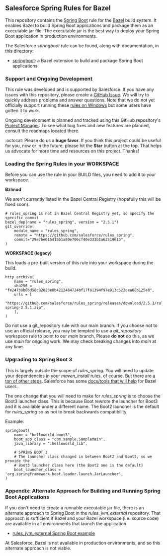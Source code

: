 ## Salesforce Spring Rules for Bazel

This repository contains the [Spring Boot](https://spring.io/guides/gs/spring-boot/) rule
  for the [Bazel](https://bazel.build/) build system.
It enables Bazel to build Spring Boot applications and package them as an executable jar file.
The executable jar is the best way to deploy your Spring Boot application in production environments.

The Salesforce *springboot* rule can be found, along with documentation, in this directory:
- [springboot](springboot): a Bazel extension to build and package Spring Boot applications

### Support and Ongoing Development

This rule was developed and is supported by Salesforce.
If you have any issues with this repository, please create a [GitHub Issue](https://github.com/salesforce/rules_spring/issues).
We will try to quickly address problems and answer questions.
Note that we do not yet officially support running these [rules on Windows](https://github.com/salesforce/rules_spring/issues/25) but some users have gotten it to work.

Ongoing development is planned and tracked using this GitHub repository's [Project Manager](https://github.com/salesforce/rules_spring/projects).
To see what bug fixes and new features are planned, consult the roadmaps located there.

:octocat: Please do us a **huge favor**. If you think this project could be useful for you, now or in the future,
  please hit the **Star** button at the top. That helps us advocate for more time and resources on this project. Thanks!

### Loading the Spring Rules in your WORKSPACE

Before you can use the rule in your BUILD files, you need to add it to your workspace.

**Bzlmod**

We aren't currently listed in the Bazel Central Registry (hopefully this will be fixed soon).
```starlark
# rules_spring is not in Bazel Central Registry yet, so specify the specific commit
bazel_dep(name = "rules_spring", version = "2.5.1")
git_override(
    module_name = "rules_spring",
    remote = "https://github.com/salesforce/rules_spring",
    commit="29e7be015415b1a80e706cf40e333b1a6251961b",
)
```

**WORKSPACE (legacy)**

This loads a pre-built version of this rule into your workspace during the build.
```starlark
http_archive(
    name = "rules_spring",
    sha256 = "fe247b8b8bd58c82023e0b4212484724bf17f81394f97e913c522cea68b125e8",
    urls = [
        "https://github.com/salesforce/rules_spring/releases/download/2.5.1/rules-spring-2.5.1.zip",
    ],
)
```

Do not use a git_repository rule with our main branch.
If you choose not to use an official release, you may be tempted to use a *git_repository* workspace
  rule to point to our *main* branch,
Please **do not** do this, as we use *main* for ongoing work.
We may check breaking changes into *main* at any time.


### Upgrading to Spring Boot 3

This is largely outside the scope of *rules_spring*.
You will need to update your dependencies in your *maven_install* rules, of course.
But there are [a ton of other steps](https://github.com/spring-projects/spring-boot/wiki/Spring-Boot-3.0-Migration-Guide).
Salesforce has some [docs/tools that will help](https://github.com/salesforce/rules_spring/issues/230) for Bazel users.

The one change that you will need to make for *rules_spring* is to choose the Boot3 launcher class.
This is because Boot rewrote the launcher for Boot3 and it is available under a different name.
The Boot2 launcher is the default for *rules_spring* so as not to break backwards compatibility.

Example:
```starlark
springboot(
    name = "helloworld_boot3",
    boot_app_class = "com.sample.SampleMain",
    java_library = ":helloworld_lib",

    # SPRING BOOT 3
    # The launcher class changed in between Boot2 and Boot3, so we provide the
    # Boot3 launcher class here (the Boot2 one is the default)
    boot_launcher_class = 'org.springframework.boot.loader.launch.JarLauncher',
)
```

### Appendix: Alternate Approach for Building and Running Spring Boot Applications

If you don't need to create a runnable executable jar file, there is an alternate approach to Spring Boot
  in the *rules_jvm_external* repository.
That approach is sufficient if Bazel and your Bazel workspace (i.e. source code) are available in
  all environments that launch the application.
- [rules_jvm_external Spring Boot example](https://github.com/bazelbuild/rules_jvm_external/tree/master/examples/spring_boot)

At Salesforce, Bazel is not available in production environments, and so this alternate approach is not viable.
